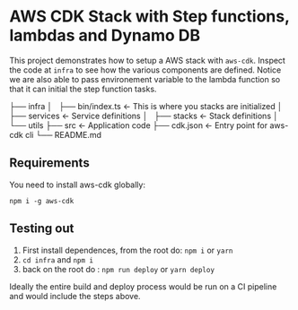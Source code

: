 # AWS CDK Stack with Step functions, lambdas and Dynamo DB 

This project demonstrates how to setup a AWS stack with `aws-cdk`.
Inspect the code at `infra` to see how the various components are defined.
Notice we are also able to pass environement variable to the lambda function so that it can initial the step function tasks.

├── infra
│   ├── bin/index.ts <- This is where you stacks are initialized
│   ├── services   <- Service definitions
│   ├── stacks     <- Stack definitions
│   └── utils
├── src        <- Application code
├── cdk.json   <- Entry point for aws-cdk cli
└── README.md

## Requirements

You need to install aws-cdk globally: 
```
npm i -g aws-cdk
```

## Testing out

1. First install dependences, from the root do:
`npm i` or `yarn`
1. `cd infra` and `npm i`
1. back on the root do : `npm run deploy` or `yarn deploy`


Ideally the entire build and deploy process would be run on a CI pipeline and would include the steps above. 
